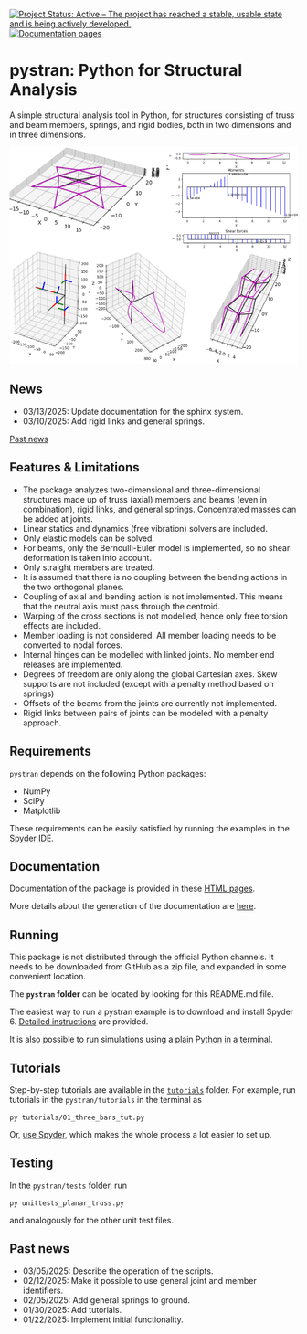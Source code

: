 [![Project Status: Active – The project has reached a stable, usable state and is being actively developed.](http://www.repostatus.org/badges/latest/active.svg)](http://www.repostatus.org/#active)
[![Documentation pages](https://img.shields.io/badge/documentation-blue)](https://petrkryslucsd.github.io/pystran)
 
# pystran: Python for Structural Analysis

A simple structural analysis tool in Python, for structures consisting of truss
and beam members, springs, and rigid bodies, both in two dimensions and in three dimensions.


![Alt pystran capabilities in graphic abstract](docs/splash.png)

## News

- 03/13/2025: Update documentation for the sphinx system.
- 03/10/2025: Add rigid links and general springs.


[Past news](#past-news)

## Features & Limitations


- The package analyzes two-dimensional and three-dimensional structures made up
  of truss (axial) members and beams (even in combination), rigid links, and
  general springs. Concentrated masses can be added at joints.
- Linear statics and dynamics (free vibration) solvers are included.
- Only elastic models can be solved.
- For beams, only the Bernoulli-Euler model is implemented, so no shear
  deformation is taken into account.
- Only straight members are treated.
- It is assumed that there is no coupling between the bending actions in the
  two orthogonal planes.
- Coupling of axial and bending action is not implemented. This means that the
  neutral axis must pass through the centroid.
- Warping of the cross sections is not modelled, hence only free torsion
  effects are included.
- Member loading is not considered. All member loading needs to be converted to
  nodal forces.
- Internal hinges can be modelled with linked joints. No member end releases
  are implemented.
- Degrees of freedom are only along the global Cartesian axes. Skew supports
  are not included (except with a penalty method based on springs)
- Offsets of the beams from the joints are currently not implemented.
- Rigid links between pairs of joints can be modeled with a penalty approach.


## Requirements

`pystran` depends on the following Python packages: 
- NumPy
- SciPy
- Matplotlib

These requirements can be easily satisfied by running the examples in the [Spyder IDE](docs/spyder/spyder.md).

## Documentation

Documentation of the package is provided in these [HTML pages](https://petrkryslucsd.github.io/pystran).

More details about the generation of the documentation are [here](docs/make_docs.md).

## Running

This package is not distributed through the official Python channels.
It needs to be downloaded from GitHub as a zip file, and expanded in some convenient location. 

The __`pystran` folder__ can be located by looking for this README.md file.

The easiest way to run a pystran example is to download and install Spyder 6.
[Detailed instructions](docs/spyder/spyder.md) are provided. 

It is also possible to run simulations using a [plain Python in a terminal](docs/terminal/terminal.md).


## Tutorials

Step-by-step tutorials are available in the [`tutorials`](./tutorials) folder. 
For example, run tutorials in the `pystran/tutorials` in the terminal  as 
```
py tutorials/01_three_bars_tut.py
```

Or, [use Spyder](docs/spyder/spyder.md), which makes the whole process a lot easier to set up.


## Testing

In the `pystran/tests` folder, run 
```
py unittests_planar_truss.py 
```
and analogously for the other unit test files.

## <a name="past-news"></a>Past news

- 03/05/2025: Describe the operation of the scripts.
- 02/12/2025: Make it possible to use general joint and member identifiers.
- 02/05/2025: Add general springs to ground.
- 01/30/2025: Add tutorials.
- 01/22/2025: Implement initial functionality. 
